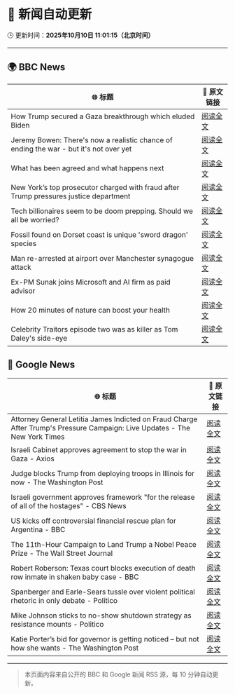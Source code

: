 # 🧠 新闻自动更新

🕒 更新时间：**2025年10月10日 11:01:15（北京时间）**

---

## 🌍 BBC News

| 🌐 标题 | 🔗 原文链接 |
|--------|-------------|
| How Trump secured a Gaza breakthrough which eluded Biden | [阅读全文](https://www.bbc.com/news/articles/cj3yke64vp6o?at_medium=RSS&at_campaign=rss) |
| Jeremy Bowen: There's now a realistic chance of ending the war - but it's not over yet | [阅读全文](https://www.bbc.com/news/articles/cn5q04yr345o?at_medium=RSS&at_campaign=rss) |
| What has been agreed and what happens next | [阅读全文](https://www.bbc.com/news/articles/cvgqx7ygq41o?at_medium=RSS&at_campaign=rss) |
| New York’s top prosecutor charged with fraud after Trump pressures justice department | [阅读全文](https://www.bbc.com/news/articles/c4g9n4xj904o?at_medium=RSS&at_campaign=rss) |
| Tech billionaires seem to be doom prepping. Should we all be worried? | [阅读全文](https://www.bbc.com/news/articles/cly17834524o?at_medium=RSS&at_campaign=rss) |
| Fossil found on Dorset coast is unique 'sword dragon' species | [阅读全文](https://www.bbc.com/news/articles/cdjzvzzy0mxo?at_medium=RSS&at_campaign=rss) |
| Man re-arrested at airport over Manchester synagogue attack | [阅读全文](https://www.bbc.com/news/articles/cz69q1p6376o?at_medium=RSS&at_campaign=rss) |
| Ex-PM Sunak joins Microsoft and AI firm as paid advisor | [阅读全文](https://www.bbc.com/news/articles/clyqe22pz81o?at_medium=RSS&at_campaign=rss) |
| How 20 minutes of nature can boost your health | [阅读全文](https://www.bbc.com/news/articles/cvg0yvdjgn5o?at_medium=RSS&at_campaign=rss) |
| Celebrity Traitors episode two was as killer as Tom Daley's side-eye | [阅读全文](https://www.bbc.com/news/articles/c1edwzpdlx4o?at_medium=RSS&at_campaign=rss) |

## 📰 Google News

| 🌐 标题 | 🔗 原文链接 |
|--------|-------------|
| Attorney General Letitia James Indicted on Fraud Charge After Trump's Pressure Campaign: Live Updates - The New York Times | [阅读全文](https://news.google.com/rss/articles/CBMiY0FVX3lxTE1iRW9Na2IzTEQ3eG55OGVYdG0tN09XQnBMakcwanFTb2tkWnRiZWNyU0RKUFRiYk1XeThGd05tOUVYUmJydUVkV2ZGMzZsNk5pMGdfalV3SnA0MGpDdzQtQVNzUQ?oc=5) |
| Israeli Cabinet approves agreement to stop the war in Gaza - Axios | [阅读全文](https://news.google.com/rss/articles/CBMidkFVX3lxTE9GelY3SWsydmZ6Q29Kd3VRUm10dTJuRzQtclQwRGhqdEowUVowZU9HVDRlMUx4Rk1qaWxUaXNrRnV5NTJTUVNqb3VqTmVkRkFXTXVNemRSU0ViOENWd3hJaWw5YUNkQjR5Z0hpMGJoTXhvVWpraXc?oc=5) |
| Judge blocks Trump from deploying troops in Illinois for now - The Washington Post | [阅读全文](https://news.google.com/rss/articles/CBMinAFBVV95cUxNbGpBRE4xNmtIamRTZUo3dnk5QS1MaHhmRHV5ZXE0QlBDVjU1WHY2Y2JUYlJ2bUtWN3I4LUNyRElSQzZOeENOMGlUa01iSTZJcGxNRjNFVzJtWjY1TC1sQWFyZExYVFo0TWxzaWR4d1BaTFBGck1oOFVpdHdFYUFGSkQyZGdUeDY5dTdlSld0Y3VtRkE5YTZZUGNzeDI?oc=5) |
| Israeli government approves framework "for the release of all of the hostages" - CBS News | [阅读全文](https://news.google.com/rss/articles/CBMirAFBVV95cUxPUEMtM0NadFk4ZHNFZDltVlZMZjlaTlJYeHE3ZDVjYXliNHNBRmZac2U5SThVWC1ZbXpMeGdsM1JKcjhaX3JKX1hQVDFVSUJsV2syaXYySTVoUTdGSmM4djFZQ0UySExQU1MxMmJsNE43V212T0xweGpPOWNHSFctbk0yLTFvNGs1ZjRTbkZ0RnRkWTJSYmlEVjJfTkdvM0RxUVpkTEZaeHdqSXF30gGyAUFVX3lxTE5OM0E2YkZJb19JUE1xc3ZXNk15NVdCTjlpZV9mdUh5dVZtV2NXTnZxRmJsVS1JYmZvSjdZWGd5eHYwS0NmSlpqTlFNdHhVWEV2dnd1S0ptWXJ4X2VDVV9VLWQ4NG5jRXJ4M3YxUkZlZHl6ZmpGM0RJcXhwNUtRX3pPcFpaTk5yV3ljbGlZcWZGVDVDQlM5Mk0wTDJiUTJTa2hDYUdIcDYwQnd3WXRaZHJxX2c?oc=5) |
| US kicks off controversial financial rescue plan for Argentina - BBC | [阅读全文](https://news.google.com/rss/articles/CBMiWkFVX3lxTE9fRVZWMlgzX0dmY0haY0l2VGpKVk15d1JQOURDeWtlYzdlTkdRNGlHSGhuQ0U4RDRCNGhmeFB1bWtNVkFpSm0zdmFFOTRqSTVBczFPOTBVbndkQdIBX0FVX3lxTE55dWlPcENaNUpYYVpzQmFQLTdCYXo3ZlVWNmpybk9XUVZlTTkyYU80QUhjRnZNX2c0QXFrc1NsZVZzemVtTGhrYW5oYmpZdzJjX0Q2VXg5ZFhxVnZvZWQw?oc=5) |
| The 11th-Hour Campaign to Land Trump a Nobel Peace Prize - The Wall Street Journal | [阅读全文](https://news.google.com/rss/articles/CBMidkFVX3lxTE53VkVmWXlVcnIyMXQxcXdnVENvOVpuYVpWdUJ4QjNQbHdwNXF0aEE2cjBfelhwRlYwQWxQUXVSM0pYMEQzSzJ4MU9KTHJaa3NCU1JfeGZqQXJxdE5KSUhiNDAwbi1RV1Q1SVlaVV9DMnI1dG1MdHc?oc=5) |
| Robert Roberson: Texas court blocks execution of death row inmate in shaken baby case - BBC | [阅读全文](https://news.google.com/rss/articles/CBMiWkFVX3lxTFBVOGtqZmdiXzViZnRxZjdJYXdQRzVmbFpIVHRUUlhaWHhHOXRWdFA4Q2N0U0VXcHhuTWVoRjVZeEpodENFb2xtR3p0bV9VU3pTSzd2VlVEd1FaUdIBX0FVX3lxTE9NNThxaTJSYUxIalVHVk1pdm5NMUc3Qzg4Ml9zLUs5bWVrdVRSbnFpR0hjcWlsZ3M2Q3RTNVlTQzNhTXpfay1JeXhwMWt1OUVMaWIwbDNIU3N6MmkxX2o0?oc=5) |
| Spanberger and Earle-Sears tussle over violent political rhetoric in only debate - Politico | [阅读全文](https://news.google.com/rss/articles/CBMiqgFBVV95cUxPSm1lVXZVRjlpTE9Yd2xlYmh1aHZWaThzNF9SZkxneTBtR3NDTXppRENnYXg1aHFiUWpSak1RUXJpclBYNk15WW1vbjc3VGxWdFJobkFuV1V5blhyYjMyTURYSlpFaTVzOHNaVWRKcW5YWmMxazJ3M1FyQ211Nmhaa2tNeDVab2c4U3I3OVNBdlktb1NGQnNzUE01bzE4b0hyaDJocVByc0VJQQ?oc=5) |
| Mike Johnson sticks to no-show shutdown strategy as resistance mounts - Politico | [阅读全文](https://news.google.com/rss/articles/CBMihgFBVV95cUxQZ0ozM2lFUzV4SFp6RW9tbHlaZEh1T0xISnIzNUpwcjh6RWEzWkxDOEFZbzNQTVZLNFRWOVcxbHZjbkNYYXR6Y0RYUzJFek1DSTl4d2xYaHByY1doUDA3RTNVUzNEY3RhM29hNlBBcDUtVU12RzZ1RWs4U09iaFliaEdvZXpidw?oc=5) |
| Katie Porter’s bid for governor is getting noticed – but not how she wants - The Washington Post | [阅读全文](https://news.google.com/rss/articles/CBMingFBVV95cUxQZUlwNVU3YUgzT1cxX0xaQlctclNVYnc4ZDB6MG9iSUxZbjB1VFI4Z1I2c2lFeV9xYkF1WEVyRGZrN1dEMFZqaU5iTzNNcnJDaDhZRF91NHBSLWVGUTA3SWdTWEhEWThBbDhiMm9UYlYydks2OFV4cGFWMGtTY1hoTzlMcmU2M29wOENEZVJwQTdpeEJuUjVsYUtXaDQ2dw?oc=5) |

---
> 本页面内容来自公开的 BBC 和 Google 新闻 RSS 源，每 10 分钟自动更新。